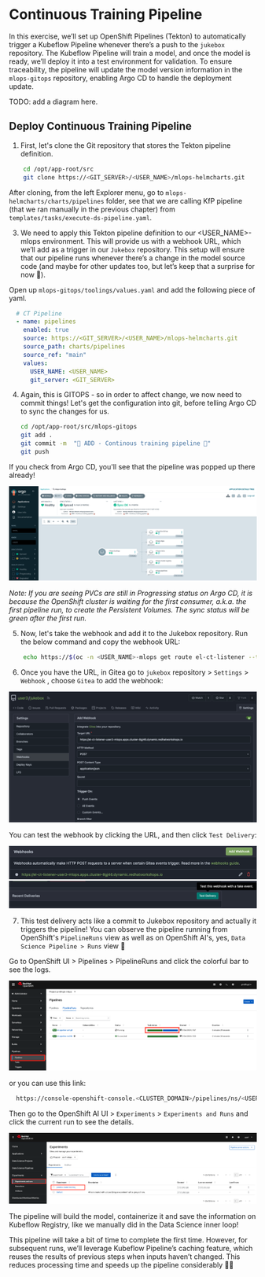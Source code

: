 # Continuous Training Pipeline

In this exercise, we’ll set up OpenShift Pipelines (Tekton) to automatically trigger a Kubeflow Pipeline whenever there’s a push to the `jukebox` repository. The Kubeflow Pipeline will train a model, and once the model is ready, we’ll deploy it into a test environment for validation. To ensure traceability, the pipeline will update the model version information in the `mlops-gitops` repository, enabling Argo CD to handle the deployment update.

TODO: add a diagram here.

## Deploy Continuous Training Pipeline

1. First, let's clone the Git repository that stores the Tekton pipeline definition. 

```bash
    cd /opt/app-root/src
    git clone https://<GIT_SERVER>/<USER_NAME>/mlops-helmcharts.git
```

After cloning, from the left Explorer menu, go to `mlops-helmcharts/charts/pipelines` folder, see that we are calling KfP pipeline (that we ran manually in the previous chapter) from `templates/tasks/execute-ds-pipeline.yaml`. 

3. We need to apply this Tekton pipeline definition to our <USER_NAME>-mlops environment. This will provide us with a webhook URL, which we’ll add as a trigger in our `Jukebox` repository. This setup will ensure that our pipeline runs whenever there’s a change in the model source code (and maybe for other updates too, but let’s keep that a surprise for now 🤭).

Open up `mlops-gitops/toolings/values.yaml` and add the following piece of yaml.

```yaml
  # CT Pipeline
  - name: pipelines
    enabled: true
    source: https://<GIT_SERVER>/<USER_NAME>/mlops-helmcharts.git
    source_path: charts/pipelines
    source_ref: "main"
    values:
      USER_NAME: <USER_NAME>
      git_server: <GIT_SERVER>
```

4. Again, this is GITOPS - so in order to affect change, we now need to commit things! Let's get the configuration into git, before telling Argo CD to sync the changes for us.

    ```bash
    cd /opt/app-root/src/mlops-gitops
    git add .
    git commit -m  "🥁 ADD - Continous training pipeline 🥁"
    git push
    ```

If you check from Argo CD, you'll see that the pipeline was popped up there already!

![ct-pipeline.png](./images/ct-pipeline.png)

_Note: If you are seeing PVCs are still in Progressing status on Argo CD, it is because the OpenShift cluster is waiting for the first consumer, a.k.a. the first pipeline run, to create the Persistent Volumes. The sync status will be green after the first run._

5. Now, let's take the webhook and add it to the Jukebox repository. Run the below command and copy the webhook URL:

```bash
    echo https://$(oc -n <USER_NAME>-mlops get route el-ct-listener --template='{{ .spec.host }}')
```

6. Once you have the URL, in Gitea go to `jukebox` repository > `Settings` > `Webhook` , choose `Gitea` to add the webhook:

![add-webhook.png](./images/add-webhook.png)

You can test the webhook by clicking the URL, and then click `Test Delivery`:

![test-webhook-1.png](./images/test-webhook-1.png)
![test-webhook-2.png](./images/test-webhook-2.png)

7. This test delivery acts like a commit to Jukebox repository and actually it triggers the pipeline! You can observe the pipeline running from OpenShift's `PipelineRuns` view as well as on OpenShift AI's, yes, `Data Science Pipeline > Runs` view 🙈 

Go to OpenShift UI > Pipelines > PipelineRuns and click the colorful bar to see the logs.

![openshift-pipeline.png](./images/openshift-pipeline.png)

or you can use this link:

```bash
  https://console-openshift-console.<CLUSTER_DOMAIN>/pipelines/ns/<USER_NAME>-mlops/pipeline-runs
```

Then go to the OpenShift AI UI >  `Experiments` > `Experiments and Runs` and click the current run to see the details.

![openshift-ai-pipeline.png](./images/openshift-ai-pipeline.png)

The pipeline will build the model, containerize it and save the information on Kubeflow Registry, like we manually did in the Data Science inner loop!

This pipeline will take a bit of time to complete the first time. However, for subsequent runs, we’ll leverage Kubeflow Pipeline’s caching feature, which reuses the results of previous steps when inputs haven’t changed. This reduces processing time and speeds up the pipeline considerably 🧚‍♂️
